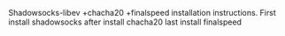 
Shadowsocks-libev +chacha20 +finalspeed installation instructions.
First install shadowsocks after install chacha20 last install finalspeed 
